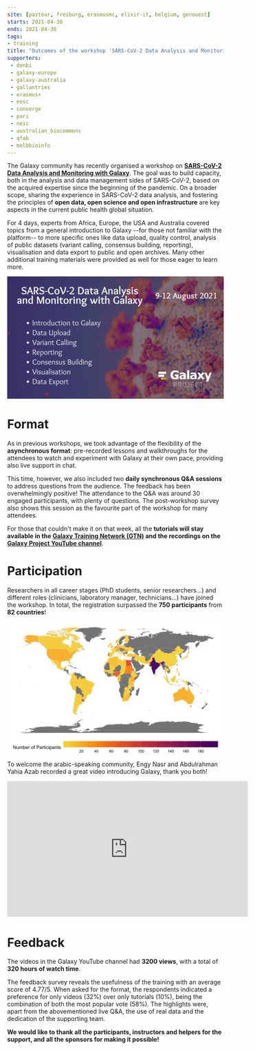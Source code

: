```yaml
---
site: [pasteur, freiburg, erasmusmc, elixir-it, belgium, genouest]
starts: 2021-04-30
ends: 2021-04-30
tags:
- training
title: "Outcomes of the workshop 'SARS-CoV-2 Data Analysis and Monitoring with Galaxy'"
supporters:
 - denbi
 - galaxy-europe
 - galaxy-australia
 - gallantries
 - erasmus+
 - eosc
 - converge
 - pari
 - neic
 - australian_biocommons
 - qfab
 - melbbioinfo
---
```


The Galaxy community has recently organised a workshop on [__SARS-CoV-2 Data Analysis and Monitoring with Galaxy__](https://galaxyproject.eu/event/2021-06-21-sars-cov-2-data-analysis-monitoring-training/). 
The goal was to build capacity, both in the analysis and data management sides of SARS-CoV-2, based on the acquired expertise since the beginning
of the pandemic. On a broader scope, sharing the experience in SARS-CoV-2 data analysis, and fostering the principles of __open data, open science and open infrastructure__ are key aspects in the current public health global situation.

For 4 days, experts from Africa, Europe, the USA and Australia covered topics from a general introduction to
Galaxy --for those not familiar with the platform-- to more specific ones like data upload, quality control,
analysis of public datasets (variant calling, consensus building, reporting), visualisation and data export
to public and open archives. Many other additional training materials were provided as well for those eager to learn more.

[![sars-cov-2-workshop](/assets/media/2021-06-21-sars-cov-2-data-analysis-monitoring-training.png)](https://galaxyproject.eu/event/2021-06-21-sars-cov-2-data-analysis-monitoring-training/)


# Format

As in previous workshops, we took advantage of the flexibility of the __asynchronous format__: pre-recorded lessons and walkthroughs for the attendees to watch and experiment with Galaxy at their own pace, providing also live support in chat.

This time, however, we also included two __daily synchronous Q&A sessions__ to address questions from the audience. The feedback has been overwhelmingly positive! The attendance to the Q&A was around 30 engaged participants, with plenty of questions. The post-workshop survey also shows this session as the favourite part of the workshop for many attendees.

For those that couldn't make it on that week, all the __tutorials will stay available in the [Galaxy Training Network (GTN)](https://training.galaxyproject.org/) and the recordings on the [Galaxy Project YouTube channel](https://www.youtube.com/channel/UCwoMMZPbz1L9AZzvIvrvqYA)__.


# Participation

Researchers in all career stages (PhD students, senior researchers...) and different roles (clinicians, laboratory manager, technicians...) have joined the workshop. In total, the registration surpassed the __750 participants__ from __82 countries__!

![Participation by country](/assets/media/covid_workshop/worldstats.png)

To welcome the arabic-speaking community, Engy Nasr and Abdulrahman Yahia Azab recorded a great video introducing Galaxy, thank you both!

<iframe width="560" height="315" src="https://www.youtube.com/embed/jOlTfKUUZS4" title="YouTube video player" frameborder="0" allow="accelerometer; autoplay; clipboard-write; encrypted-media; gyroscope; picture-in-picture" allowfullscreen></iframe>


# Feedback

The videos in the Galaxy YouTube channel had __3200 views__, with a total of __320 hours of watch time__.

The feedback survey reveals the usefulness of the training with an average score of 4.77/5. When asked for the format, the respondents indicated a preference for only videos (32%) over only tutorials (10%), being the combination of both the most popular vote (58%). The highlights were, apart from the abovementioned live Q&A, the use of real data and the dedication of the supporting team.

__We would like to thank all the participants, instructors and helpers for the support, and all the sponsors for making it possible!__
